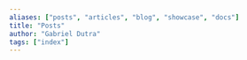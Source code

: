```yaml
---
aliases: ["posts", "articles", "blog", "showcase", "docs"]
title: "Posts"
author: "Gabriel Dutra"
tags: ["index"]
---
```

